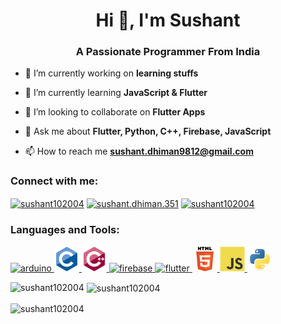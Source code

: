 <h1 align="center">Hi 👋, I'm Sushant</h1>
<h3 align="center">A Passionate Programmer From India</h3>

- 🔭 I’m currently working on **learning stuffs**

- 🌱 I’m currently learning **JavaScript & Flutter**

- 👯 I’m looking to collaborate on **Flutter Apps**

- 💬 Ask me about **Flutter, Python, C++, Firebase, JavaScript**

- 📫 How to reach me **sushant.dhiman9812@gmail.com**

<h3 align="left">Connect with me:</h3>
<p align="left">
<a href="https://linkedin.com/in/sushant102004" target="blank"><img align="center" src="https://raw.githubusercontent.com/rahuldkjain/github-profile-readme-generator/master/src/images/icons/Social/linked-in-alt.svg" alt="sushant102004" height="30" width="40" /></a>
<a href="https://fb.com/sushant.dhiman.351" target="blank"><img align="center" src="https://raw.githubusercontent.com/rahuldkjain/github-profile-readme-generator/master/src/images/icons/Social/facebook.svg" alt="sushant.dhiman.351" height="30" width="40" /></a>
<a href="https://instagram.com/sushant102004" target="blank"><img align="center" src="https://raw.githubusercontent.com/rahuldkjain/github-profile-readme-generator/master/src/images/icons/Social/instagram.svg" alt="sushant102004" height="30" width="40" /></a>
</p>

<h3 align="left">Languages and Tools:</h3>
<p align="left"> <a href="https://www.arduino.cc/" target="_blank" rel="noreferrer"> <img src="https://cdn.worldvectorlogo.com/logos/arduino-1.svg" alt="arduino" width="40" height="40"/> </a> <a href="https://www.cprogramming.com/" target="_blank" rel="noreferrer"> <img src="https://raw.githubusercontent.com/devicons/devicon/master/icons/c/c-original.svg" alt="c" width="40" height="40"/> </a> <a href="https://www.w3schools.com/cpp/" target="_blank" rel="noreferrer"> <img src="https://raw.githubusercontent.com/devicons/devicon/master/icons/cplusplus/cplusplus-original.svg" alt="cplusplus" width="40" height="40"/> </a> <a href="https://firebase.google.com/" target="_blank" rel="noreferrer"> <img src="https://www.vectorlogo.zone/logos/firebase/firebase-icon.svg" alt="firebase" width="40" height="40"/> </a> <a href="https://flutter.dev" target="_blank" rel="noreferrer"> <img src="https://www.vectorlogo.zone/logos/flutterio/flutterio-icon.svg" alt="flutter" width="40" height="40"/> </a> <a href="https://www.w3.org/html/" target="_blank" rel="noreferrer"> <img src="https://raw.githubusercontent.com/devicons/devicon/master/icons/html5/html5-original-wordmark.svg" alt="html5" width="40" height="40"/> </a> <a href="https://developer.mozilla.org/en-US/docs/Web/JavaScript" target="_blank" rel="noreferrer"> <img src="https://raw.githubusercontent.com/devicons/devicon/master/icons/javascript/javascript-original.svg" alt="javascript" width="40" height="40"/> </a> <a href="https://www.python.org" target="_blank" rel="noreferrer"> <img src="https://raw.githubusercontent.com/devicons/devicon/master/icons/python/python-original.svg" alt="python" width="40" height="40"/> </a> </p>

<p><img align="left" src="https://github-readme-stats.vercel.app/api/top-langs?username=sushant102004&show_icons=true&locale=en&layout=compact" alt="sushant102004" /></p>

<p>&nbsp;<img align="center" src="https://github-readme-stats.vercel.app/api?username=sushant102004&show_icons=true&locale=en" alt="sushant102004" /></p>

<p><img align="center" src="https://github-readme-streak-stats.herokuapp.com/?user=sushant102004&" alt="sushant102004" /></p>
